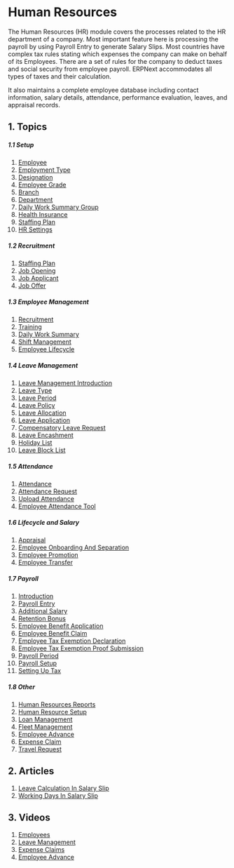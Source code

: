 <!-- add-breadcrumbs -->
# Human Resources

The Human Resources (HR) module covers the processes related to the HR department of a company. Most important feature here is processing the payroll by using
Payroll Entry to generate Salary Slips. Most countries have complex tax
rules stating which expenses the company can make on behalf of its Employees.
There are a set of rules for the company to deduct taxes and social security
from employee payroll. ERPNext accommodates all types of taxes and
their calculation.

It also maintains a complete employee database including contact information,
salary details, attendance, performance evaluation, leaves, and appraisal records.

## 1. Topics
##### 1.1 Setup
1. [Employee](/docs/user/manual/en/human-resources/employee)
1. [Employment Type](/docs/user/manual/en/human-resources/employment-type)
1. [Designation](/docs/user/manual/en/human-resources/designation)
1. [Employee Grade](/docs/user/manual/en/human-resources/employee-grade)
1. [Branch](/docs/user/manual/en/human-resources/branch)
1. [Department](/docs/user/manual/en/human-resources/department)
1. [Daily Work Summary Group](/docs/user/manual/en/human-resources/daily-work-summary-group)
1. [Health Insurance](/docs/user/manual/en/human-resources/health-insurance)
1. [Staffing Plan](/docs/user/manual/en/human-resources/staffing-plan)
1. [HR Settings](/docs/user/manual/en/human-resources/hr-settings)

##### 1.2 Recruitment
1. [Staffing Plan](/docs/user/manual/en/human-resources/staffing-plan)
1. [Job Opening](/docs/user/manual/en/human-resources/job-opening)
1. [Job Applicant](/docs/user/manual/en/human-resources/job-applicant)
1. [Job Offer](/docs/user/manual/en/human-resources/job-offer)

##### 1.3 Employee Management
1. [Recruitment](/docs/user/manual/en/human-resources/recruitment-intro)
1. [Training](/docs/user/manual/en/human-resources/training)
1. [Daily Work Summary](/docs/user/manual/en/human-resources/daily-work-summary)
1. [Shift Management](/docs/user/manual/en/human-resources/shift-management)
1. [Employee Lifecycle](/docs/user/manual/en/human-resources/employee-lifecycle-intro)

##### 1.4 Leave Management
1. [Leave Management Introduction](/docs/user/manual/en/human-resources/leave-management-intro/)
1. [Leave Type](/docs/user/manual/en/human-resources/leave-type)
1. [Leave Period](/docs/user/manual/en/human-resources/leave-period)
1. [Leave Policy](/docs/user/manual/en/human-resources/leave-policy)
1. [Leave Allocation](/docs/user/manual/en/human-resources/leave-allocation)
1. [Leave Application](/docs/user/manual/en/human-resources/leave-application)
1. [Compensatory Leave Request](/docs/user/manual/en/human-resources/compensatory-leave-request)
1. [Leave Encashment](/docs/user/manual/en/human-resources/leave-encashment)
1. [Holiday List](/docs/user/manual/en/human-resources/holiday-list)
1. [Leave Block List](/docs/user/manual/en/human-resources/leave-block-list)

##### 1.5 Attendance
1. [Attendance](/docs/user/manual/en/human-resources/attendance)
1. [Attendance Request](/docs/user/manual/en/human-resources/attendance-request)
1. [Upload Attendance](/docs/user/manual/en/human-resources/upload-attendance)
1. [Employee Attendance Tool](/docs/user/manual/en/human-resources/employee-attendance-tool)

##### 1.6 Lifecycle and Salary
1. [Appraisal](/docs/user/manual/en/human-resources/appraisal)
1. [Employee Onboarding And Separation](/docs/user/manual/en/human-resources/employee-onboarding-and-separation)
1. [Employee Promotion](/docs/user/manual/en/human-resources/employee_promotion)
1. [Employee Transfer](/docs/user/manual/en/human-resources/employee_transfer)

##### 1.7 Payroll
1. [Introduction](/docs/user/manual/en/human-resources/payroll-intro/)
1. [Payroll Entry](/docs/user/manual/en/human-resources/payroll-entry)
1. [Additional Salary](/docs/user/manual/en/human-resources/additional-salary)
1. [Retention Bonus](/docs/user/manual/en/human-resources/retention-bonus)
1. [Employee Benefit Application](/docs/user/manual/en/human-resources/employee-benefit-application)
1. [Employee Benefit Claim](/docs/user/manual/en/human-resources/employee-benefit-claim)
1. [Employee Tax Exemption Declaration](/docs/user/manual/en/human-resources/employee-tax-exemption-declaration)
1. [Employee Tax Exemption Proof Submission](/docs/user/manual/en/human-resources/employee-tax-exemption-proof-submission)
1. [Payroll Period](/docs/user/manual/en/human-resources/payroll-period)
1. [Payroll Setup](/docs/user/manual/en/human-resources/payroll-setup)
1. [Setting Up Tax](/docs/user/manual/en/human-resources/setting-up-tax)

##### 1.8 Other
1. [Human Resources Reports](/docs/user/manual/en/human-resources/human-resources-reports)
1. [Human Resource Setup](/docs/user/manual/en/human-resources/human-resource-setup)
1. [Loan Management](/docs/user/manual/en/human-resources/loan-management)
1. [Fleet Management](/docs/user/manual/en/human-resources/fleet-management)
1. [Employee Advance](/docs/user/manual/en/human-resources/employee-advance)
1. [Expense Claim](/docs/user/manual/en/human-resources/expense-claim)
1. [Travel Request](/docs/user/manual/en/human-resources/travel-request)

## 2. Articles
1. [Leave Calculation In Salary Slip](/docs/user/manual/en/human-resources/articles/leave-calculation-in-salary-slip)
1. [Working Days In Salary Slip](/docs/user/manual/en/human-resources/articles/working-days-in-salary-slip)

## 3. Videos
1. [Employees](/docs/user/videos/learn/employee)
1. [Leave Management](/docs/user/videos/learn/leave-management)
1. [Expense Claims](/docs/user/videos/learn/expense-claim)
1. [Employee Advance](/docs/user/videos/learn/employee-advance)